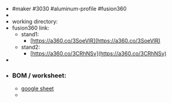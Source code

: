 - #maker #3030 #aluminum-profile #fusion360
-
- working directory:
- fusion360 link:
	- stand1:
		- [https://a360.co/3SoeVlR](https://a360.co/3SoeVlR)
	- stand2:
		- [https://a360.co/3CRhNSv](https://a360.co/3CRhNSv)
-
- ### BOM / worksheet:
	- [google sheet](https://docs.google.com/spreadsheets/d/1d7DltKKTejsFhcDHg-RRcTBZXGG7uTbGLEmiLcJ1mQs)
	-